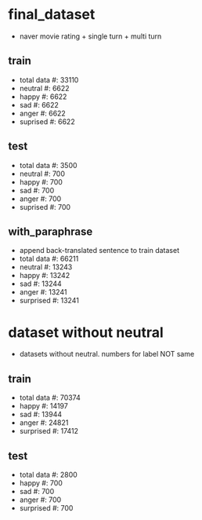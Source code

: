 # final_dataset
- naver movie rating + single turn + multi turn

## train
- total data #: 33110
- neutral #: 6622
- happy #: 6622
- sad #: 6622
- anger #: 6622
- suprised #: 6622

## test
- total data #: 3500
- neutral #: 700
- happy #: 700
- sad #: 700
- anger #: 700
- suprised #: 700

## with_paraphrase
- append back-translated sentence to train dataset
- total data #: 66211
- neutral #: 13243
- happy #: 13242
- sad #: 13244
- anger #: 13241
- surprised #: 13241

# dataset without neutral
- datasets without neutral. numbers for label NOT same

## train
- total data #: 70374
- happy #: 14197
- sad #: 13944
- anger #: 24821
- surprised #: 17412

## test
- total data #: 2800
- happy #: 700
- sad #: 700
- anger #: 700
- surprised #: 700
